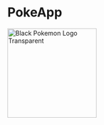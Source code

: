 # PokeApp
<a href="https://www.freepnglogos.com/pics/pokemon-logo-png" title="Image from freepnglogos.com"><img src="https://www.freepnglogos.com/uploads/black-pokemon-logo-transparent-27.png" width="200" alt="Black Pokemon Logo Transparent" /></a>
